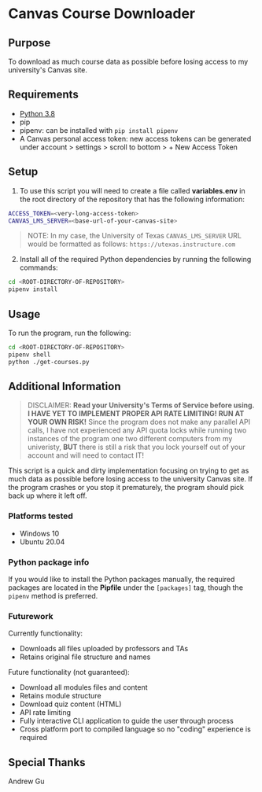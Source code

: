 # Canvas Course Downloader

## Purpose

To download as much course data as possible before losing access to my university's Canvas site.

## Requirements

  - [Python 3.8](https://www.python.org/downloads/)
  - pip
  - pipenv: can be installed with `pip install pipenv`
  - A Canvas personal access token: new access tokens can be generated under account > settings > scroll to bottom > + New Access Token

## Setup

1. To use this script you will need to create a file called **variables.env** in the root directory of the repository that has the following information:

```bash
ACCESS_TOKEN=<very-long-access-token>
CANVAS_LMS_SERVER=<base-url-of-your-canvas-site>
```

> NOTE: In my case, the University of Texas `CANVAS_LMS_SERVER` URL would be formatted as follows: `https://utexas.instructure.com`

2. Install all of the required Python dependencies by running the following commands:

```bash
cd <ROOT-DIRECTORY-OF-REPOSITORY>
pipenv install
```

## Usage

To run the program, run the following:

```bash
cd <ROOT-DIRECTORY-OF-REPOSITORY>
pipenv shell
python ./get-courses.py
```

## Additional Information

> DISCLAIMER: **Read your University's Terms of Service before using.** 
> **I HAVE YET TO IMPLEMENT PROPER API RATE LIMITING! RUN AT YOUR OWN RISK!**
> Since the program does not make any parallel API calls, I have not experienced any API quota locks while running two instances of the program one two different computers from my univeristy, **BUT** there is still a risk that you lock yourself out of your account and will need to contact IT!

This script is a quick and dirty implementation focusing on trying to get as much data as possible before losing access to the university Canvas site. If the program crashes or you stop it prematurely, the program should pick back up where it left off. 

### Platforms tested

  - Windows 10
  - Ubuntu 20.04

### Python package info

If you would like to install the Python packages manually, the required packages are located in the **Pipfile** under the `[packages]` tag, though the `pipenv` method is preferred.

### Futurework

Currently functionality:
  - Downloads all files uploaded by professors and TAs 
  - Retains original file structure and names

Future functionality (not guaranteed):
  - Download all modules files and content
  - Retains module structure
  - Download quiz content (HTML)
  - API rate limiting
  - Fully interactive CLI application to guide the user through process
  - Cross platform port to compiled language so no "coding" experience is required


## Special Thanks

Andrew Gu